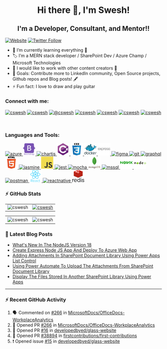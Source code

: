 <!-- ### Hi there, I'm Swesh 👋 -->
<h1 align="center">Hi there 👋, I'm Swesh!</h1>
<h2 align="center">I'm a Developer, Consultant, and Mentor!!</h2>

<p align="center">

[![Website](https://img.shields.io/website?label=mysite&style=for-the-badge&url=https%3A%2F%2Frelaxed-ramanujan-9b3355.netlify.app)](https://relaxed-ramanujan-9b3355.netlify.app)
[![Twitter Follow](https://img.shields.io/twitter/follow/cswesh?color=1DA1F2&logo=twitter&style=for-the-badge)](https://twitter.com/intent/follow?original_referer=https%3A%2F%2Fgithub.com%2Fcswesh&screen_name=cswesh)
<!-- ![](https://komarev.com/ghpvc/?username=cswesh&label=PROFILE+VIEWS) -->

</p>



- 🌱 I’m currently learning everything 🤣
- 🏷 I’m a MERN stack developer / SharePoint Dev / Azure Champ / Microsoft Technologies
- 👯 I would like to work with other content creators 🤝
- 🥅 Goals: Contribute more to LinkedIn community, Open Source projects, Github repos and Blog posts! 🖋
- ⚡ Fun fact: I love to draw and play guitar


### Connect with me:

<p align="left">
<a href="https://twitter.com/cswesh" target="blank"><img align="center" src="https://raw.githubusercontent.com/rahuldkjain/github-profile-readme-generator/master/src/images/icons/Social/twitter.svg" alt="cswesh" height="30" width="40" /></a>
<a href="https://linkedin.com/in/cswesh" target="blank"><img align="center" src="https://raw.githubusercontent.com/rahuldkjain/github-profile-readme-generator/master/src/images/icons/Social/linked-in-alt.svg" alt="cswesh" height="30" width="40" /></a>
<a href="https://medium.com/@cswesh" target="blank"><img align="center" src="https://raw.githubusercontent.com/rahuldkjain/github-profile-readme-generator/master/src/images/icons/Social/medium.svg" alt="@cswesh" height="30" width="40" /></a>
<a href="https://codepen.io/cswesh" target="blank"><img align="center" src="https://raw.githubusercontent.com/rahuldkjain/github-profile-readme-generator/master/src/images/icons/Social/codepen.svg" alt="cswesh" height="30" width="40" /></a>
<a href="https://dev.to/cswesh" target="blank"><img align="center" src="https://cdn.jsdelivr.net/npm/simple-icons@3.0.1/icons/dev-dot-to.svg" alt="cswesh" height="30" width="40" /></a>
<a href="https://instagram.com/cswesh" target="blank"><img align="center" src="https://raw.githubusercontent.com/rahuldkjain/github-profile-readme-generator/master/src/images/icons/Social/instagram.svg" alt="cswesh" height="30" width="40" /></a>
<a href="https://www.youtube.com/c/Swesh" target="blank"><img align="center" src="https://raw.githubusercontent.com/rahuldkjain/github-profile-readme-generator/master/src/images/icons/Social/youtube.svg" alt="cswesh" height="30" width="40" /></a>
</p>

<br />

### Languages and Tools:

<!-- [![Top Langs](https://github-readme-stats.vercel.app/api/top-langs/?username=cswesh&layout=compact&theme=material-palenight)](https://github.com/anuraghazra/github-readme-stats) -->

<p align="left"> <a href="https://azure.microsoft.com/en-in/" target="_blank"> <img src="https://www.vectorlogo.zone/logos/microsoft_azure/microsoft_azure-icon.svg" alt="azure" width="40" height="40"/> </a> <a href="https://getbootstrap.com" target="_blank"> <img src="https://raw.githubusercontent.com/devicons/devicon/master/icons/bootstrap/bootstrap-plain-wordmark.svg" alt="bootstrap" width="40" height="40"/> </a> <a href="https://www.chartjs.org" target="_blank"> <img src="https://www.chartjs.org/media/logo-title.svg" alt="chartjs" width="40" height="40"/> </a> <a href="https://www.w3schools.com/cs/" target="_blank"> <img src="https://raw.githubusercontent.com/devicons/devicon/master/icons/csharp/csharp-original.svg" alt="csharp" width="40" height="40"/> </a> <a href="https://www.w3schools.com/css/" target="_blank"> <img src="https://raw.githubusercontent.com/devicons/devicon/master/icons/css3/css3-original-wordmark.svg" alt="css3" width="40" height="40"/> </a> <a href="https://www.docker.com/" target="_blank"> <img src="https://raw.githubusercontent.com/devicons/devicon/master/icons/docker/docker-original-wordmark.svg" alt="docker" width="40" height="40"/> </a> <a href="https://expressjs.com" target="_blank"> <img src="https://raw.githubusercontent.com/devicons/devicon/master/icons/express/express-original-wordmark.svg" alt="express" width="40" height="40"/> </a> <a href="https://www.figma.com/" target="_blank"> <img src="https://www.vectorlogo.zone/logos/figma/figma-icon.svg" alt="figma" width="40" height="40"/> </a> <a href="https://git-scm.com/" target="_blank"> <img src="https://www.vectorlogo.zone/logos/git-scm/git-scm-icon.svg" alt="git" width="40" height="40"/> </a> <a href="https://graphql.org" target="_blank"> <img src="https://www.vectorlogo.zone/logos/graphql/graphql-icon.svg" alt="graphql" width="40" height="40"/> </a> <a href="https://www.w3.org/html/" target="_blank"> <img src="https://raw.githubusercontent.com/devicons/devicon/master/icons/html5/html5-original-wordmark.svg" alt="html5" width="40" height="40"/> </a> <a href="https://jasmine.github.io/" target="_blank"> <img src="https://www.vectorlogo.zone/logos/jasmine/jasmine-icon.svg" alt="jasmine" width="40" height="40"/> </a> <a href="https://developer.mozilla.org/en-US/docs/Web/JavaScript" target="_blank"> <img src="https://raw.githubusercontent.com/devicons/devicon/master/icons/javascript/javascript-original.svg" alt="javascript" width="40" height="40"/> </a> <a href="https://jestjs.io" target="_blank"> <img src="https://www.vectorlogo.zone/logos/jestjsio/jestjsio-icon.svg" alt="jest" width="40" height="40"/> </a> <a href="https://mochajs.org" target="_blank"> <img src="https://www.vectorlogo.zone/logos/mochajs/mochajs-icon.svg" alt="mocha" width="40" height="40"/> </a> <a href="https://www.mongodb.com/" target="_blank"> <img src="https://raw.githubusercontent.com/devicons/devicon/master/icons/mongodb/mongodb-original-wordmark.svg" alt="mongodb" width="40" height="40"/> </a> <a href="https://www.microsoft.com/en-us/sql-server" target="_blank"> <img src="https://www.svgrepo.com/show/303229/microsoft-sql-server-logo.svg" alt="mssql" width="40" height="40"/> </a> <a href="https://www.nginx.com" target="_blank"> <img src="https://raw.githubusercontent.com/devicons/devicon/master/icons/nginx/nginx-original.svg" alt="nginx" width="40" height="40"/> </a> <a href="https://nodejs.org" target="_blank"> <img src="https://raw.githubusercontent.com/devicons/devicon/master/icons/nodejs/nodejs-original-wordmark.svg" alt="nodejs" width="40" height="40"/> </a> <a href="https://postman.com" target="_blank"> <img src="https://www.vectorlogo.zone/logos/getpostman/getpostman-icon.svg" alt="postman" width="40" height="40"/> </a> <a href="https://reactjs.org/" target="_blank"> <img src="https://raw.githubusercontent.com/devicons/devicon/master/icons/react/react-original-wordmark.svg" alt="react" width="40" height="40"/> </a> <a href="https://reactnative.dev/" target="_blank"> <img src="https://reactnative.dev/img/header_logo.svg" alt="reactnative" width="40" height="40"/> </a> <a href="https://redis.io" target="_blank"> <img src="https://raw.githubusercontent.com/devicons/devicon/master/icons/redis/redis-original-wordmark.svg" alt="redis" width="40" height="40"/> </a> </p>

### :zap: GitHub Stats

<table><tbody><tr style="border: none !important;">

<td style="border: none !important;"><span><img align="left" src="https://github-readme-stats.vercel.app/api/top-langs?username=cswesh&count_private=true&show_icons=true&locale=en&layout=compact&theme=radical" alt="cswesh" /></span></td>

<td style="border: none !important;"><span><a href="https://github.com/ryo-ma/github-profile-trophy"><img src="https://github-profile-trophy.vercel.app/?username=cswesh&theme=radical" alt="cswesh" /></a></span></td>

</tr></tbody></table>
<table><tbody><tr style="border: none !important;">

<td style="border: none !important;"><span><img align="center" src="https://github-readme-stats.vercel.app/api?username=cswesh&show_icons=true&locale=en&theme=radical" alt="cswesh" /></span></td>

<td style="border: none !important;"><span><img align="center" src="https://github-readme-streak-stats.herokuapp.com/?user=cswesh&theme=radical" alt="cswesh" /></span></td>

</tr></tbody></table>





  <!-- ![Swesh's GitHub stats](https://github-readme-stats.vercel.app/api?username=cswesh&count_private=true&show_icons=true&theme=radical) -->

  <!-- [![MasterHead](your image link)](your GitHub link) -->
  
<!-- [![GitHub Streak](https://github-readme-streak-stats.herokuapp.com/?user=cswesh)](https://git.io/streak-stats) -->

 <!-- [![trophy](https://github-profile-trophy.vercel.app/?username=cswesh&theme=onedark)](https://github.com/ryo-ma/github-profile-trophy) -->


<!-- ### 📺 Latest YouTube Videos

<!-- YOUTUBE:START -->
<!-- YOUTUBE:END -->


### 📕 Latest Blog Posts

<!-- BLOG-POST-LIST:START -->
- [What&#39;s New In The NodeJS Version 18](/blogs/whats-new-in-the-nodejs-version-18)
- [Create Express Node JS App And Deploy To Azure Web App](https://www.c-sharpcorner.com/article/create-express-node-js-app-and-deploy-to-azure-web-app/)
- [Adding Attachments In SharePoint Document Library Using Power Apps List Control](https://www.c-sharpcorner.com/article/adding-attachments-in-sharepoint-document-library-using-power-apps-list-control/)
- [Using Power Automate To Upload The Attachments From SharePoint Document Library](https://www.c-sharpcorner.com/article/using-power-automate-to-upload-the-attachments-from-sharepoint-document-library/)
- [Display The Files Stored In Another SharePoint Library Using Power Apps](https://www.c-sharpcorner.com/article/display-the-files-stored-in-another-sharepoint-library-using-power-apps/)
<!-- BLOG-POST-LIST:END -->

---

<!-- <details> -->
### :zap: Recent GitHub Activity
  <!-- <summary>:zap: Recent GitHub Activity</summary> -->
  
<!--START_SECTION:activity-->
1. 🗣 Commented on [#266](https://github.com/MicrosoftDocs/OfficeDocs-WorkplaceAnalytics/issues/266) in [MicrosoftDocs/OfficeDocs-WorkplaceAnalytics](https://github.com/MicrosoftDocs/OfficeDocs-WorkplaceAnalytics)
2. 💪 Opened PR [#266](https://github.com/MicrosoftDocs/OfficeDocs-WorkplaceAnalytics/pull/266) in [MicrosoftDocs/OfficeDocs-WorkplaceAnalytics](https://github.com/MicrosoftDocs/OfficeDocs-WorkplaceAnalytics)
3. 💪 Opened PR [#16](https://github.com/developedbyed/glass-website/pull/16) in [developedbyed/glass-website](https://github.com/developedbyed/glass-website)
4. 💪 Opened PR [#38894](https://github.com/firstcontributions/first-contributions/pull/38894) in [firstcontributions/first-contributions](https://github.com/firstcontributions/first-contributions)
5. ❗️ Opened issue [#15](https://github.com/developedbyed/glass-website/issues/15) in [developedbyed/glass-website](https://github.com/developedbyed/glass-website)
<!--END_SECTION:activity-->

<!-- </details> -->

<!-- <details> -->
  <!-- <summary>:zap: GitHub Stats</summary> -->



<!-- </details> -->


[website]: https://relaxed-ramanujan-9b3355.netlify.app/
[twitter]: https://twitter.com/cswesh
[youtube]: https://youtube.com/cswesh
[instagram]: https://instagram.com/cswesh
[linkedin]: https://www.linkedin.com/in/cswesh
